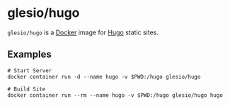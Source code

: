 glesio/hugo
===========

`glesio/hugo` is a [Docker](https://www.docker.io) image for [Hugo](http://gohugo.io) static sites.


Examples
--------
```
# Start Server
docker container run -d --name hugo -v $PWD:/hugo glesio/hugo
```
```
# Build Site
docker container run --rm --name hugo -v $PWD:/hugo glesio/hugo hugo
```
